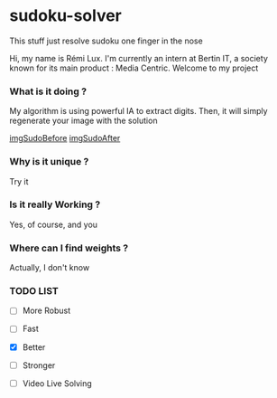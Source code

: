 # sudoku-solver
This stuff just resolve sudoku one finger in the nose

Hi, my name is Rémi Lux. I'm currently an intern at Bertin IT, a society known for its main product : Media Centric.
Welcome to my project

### What is it doing ?
My algorithm is using powerful IA to extract digits.
Then, it will simply regenerate your image with the solution

[imgSudoBefore][imgSudokuNotFilled]
[imgSudoAfter][imgSudokuSolved]

### Why is it unique ?
Try it

### Is it really Working ?
Yes, of course, and you

### Where can I find weights ?
Actually, I don't know

### TODO LIST
- [ ] More Robust
- [ ] Fast
- [X] Better
- [ ] Stronger
- [ ] Video Live Solving


[imgSudokuNotFilled]: images/sudoku.jpg

[imgSudokuSolved]: images/sudoku_solved.jpg
